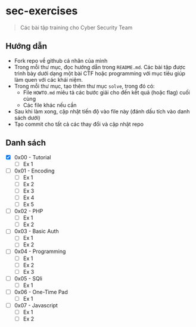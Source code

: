 # sec-exercises

> Các bài tập training cho Cyber Security Team

## Hướng dẫn

- Fork repo về github cá nhân của mình
- Trong mỗi thư mục, đọc hướng dẫn trong `README.md`. Các bài tập được trình bày dưới dạng một bài CTF hoặc programming với mục tiêu giúp làm quen với các khái niệm.
- Trong mỗi thư mục, tạo thêm thư mục `solve`, trong đó có:
  - File `HOWTO.md` miêu tả các bước giải cho đến kết quả (hoặc flag) cuối cùng
  - Các file khác nếu cần
- Sau khi làm xong, cập nhật tiến độ vào file này (đánh dấu tích vào danh sách dưới)
- Tạo commit cho tất cả các thay đổi và cập nhật repo

## Danh sách
- [x] 0x00 - Tutorial
  - [ ] Ex 1
- [ ] 0x01 - Encoding
  - [ ] Ex 1
  - [ ] Ex 2
  - [ ] Ex 3
  - [ ] Ex 4
  - [ ] Ex 5
- [ ] 0x02 - PHP
  - [ ] Ex 1
  - [ ] Ex 2
- [ ] 0x03 - Basic Auth
  - [ ] Ex 1
  - [ ] Ex 2
- [ ] 0x04 - Programming
  - [ ] Ex 1
  - [ ] Ex 2
  - [ ] Ex 3
- [ ] 0x05 - SQli
  - [ ] Ex 1
- [ ] 0x06 - One-Time Pad
  - [ ] Ex 1
- [ ] 0x07 - Javascript
  - [ ] Ex 1
  - [ ] Ex 2
